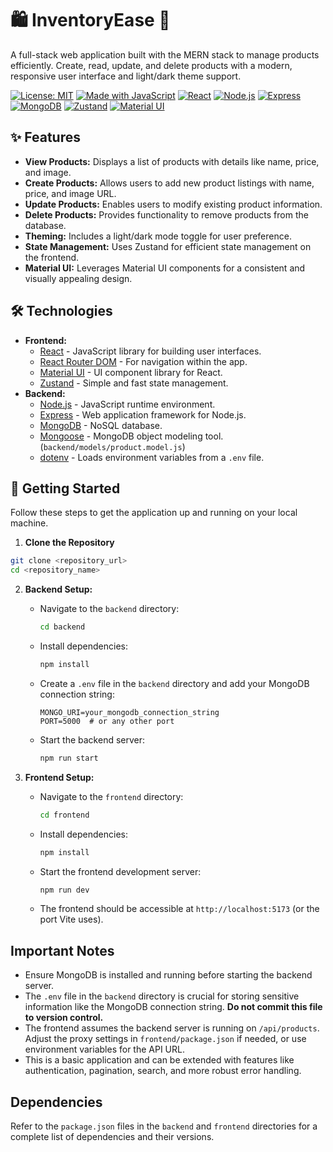 # 🛍️ InventoryEase 🚀

A full-stack web application built with the MERN stack to manage products efficiently.  Create, read, update, and delete products with a modern, responsive user interface and light/dark theme support.

[![License: MIT](https://img.shields.io/badge/License-MIT-yellow.svg)](https://opensource.org/licenses/MIT)
[![Made with JavaScript](https://img.shields.io/badge/Made%20with-JavaScript-yellow)](https://www.javascript.com/)
[![React](https://img.shields.io/badge/React-v18.x-blue)](https://react.dev/)
[![Node.js](https://img.shields.io/badge/Node.js-v18.x-green)](https://nodejs.org/en/)
[![Express](https://img.shields.io/badge/Express-v4.x-orange)](https://expressjs.com/)
[![MongoDB](https://img.shields.io/badge/MongoDB-v6.x-brightgreen)](https://www.mongodb.com/)
[![Zustand](https://img.shields.io/badge/Zustand-v4.x-purple)](https://github.com/pmndrs/zustand)
[![Material UI](https://img.shields.io/badge/Material%20UI-v5.x-blueviolet)](https://mui.com/)

## ✨ Features

* **View Products:** Displays a list of products with details like name, price, and image.
* **Create Products:** Allows users to add new product listings with name, price, and image URL.
* **Update Products:** Enables users to modify existing product information.
* **Delete Products:** Provides functionality to remove products from the database.
* **Theming:** Includes a light/dark mode toggle for user preference.
* **State Management:** Uses Zustand for efficient state management on the frontend.
* **Material UI:** Leverages Material UI components for a consistent and visually appealing design.

## 🛠️ Technologies

* **Frontend:**
    * [React](https://react.dev/) -  JavaScript library for building user interfaces.
    * [React Router DOM](https://reactrouter.com/en/main) -  For navigation within the app.
    * [Material UI](https://mui.com/) -  UI component library for React.
    * [Zustand](https://github.com/pmndrs/zustand) -  Simple and fast state management.
* **Backend:**
    * [Node.js](https://nodejs.org/en/) -  JavaScript runtime environment.
    * [Express](https://expressjs.com/) -  Web application framework for Node.js.
    * [MongoDB](https://www.mongodb.com/) -  NoSQL database.
    * [Mongoose](https://mongoosejs.com/) -  MongoDB object modeling tool.  (`backend/models/product.model.js`)
    * [dotenv](https://github.com/motdotla/dotenv) -  Loads environment variables from a `.env` file.

## 🚀 Getting Started

Follow these steps to get the application up and running on your local machine.

1. **Clone the Repository**

```bash
git clone <repository_url>
cd <repository_name>
```
2.  **Backend Setup:**

    * Navigate to the `backend` directory:

        ```bash
        cd backend
        ```

    * Install dependencies:

        ```bash
        npm install
        ```

    * Create a `.env` file in the `backend` directory and add your MongoDB connection string:

        ```
        MONGO_URI=your_mongodb_connection_string
        PORT=5000  # or any other port
        ```

    * Start the backend server:

        ```bash
        npm run start
        ```

3.  **Frontend Setup:**

    * Navigate to the `frontend` directory:

        ```bash
        cd frontend
        ```

    * Install dependencies:

        ```bash
        npm install
        ```

    * Start the frontend development server:

        ```bash
        npm run dev
        ```

    * The frontend should be accessible at `http://localhost:5173` (or the port Vite uses).


##  Important Notes

* Ensure MongoDB is installed and running before starting the backend server.
* The `.env` file in the `backend` directory is crucial for storing sensitive information like the MongoDB connection string.  **Do not commit this file to version control.**
* The frontend assumes the backend server is running on `/api/products`.  Adjust the proxy settings in `frontend/package.json` if needed, or use environment variables for the API URL.
* This is a basic application and can be extended with features like authentication, pagination, search, and more robust error handling.

##  Dependencies

Refer to the `package.json` files in the `backend` and `frontend` directories for a complete list of dependencies and their versions.
